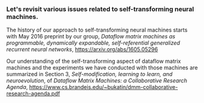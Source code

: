 ### Let's revisit various issues related to self-transforming neural machines.

The history of our approach to self-transforming neural machines starts with May 2016 preprint
by our group, _Dataflow matrix machines as programmable, dynamically expandable, self-referential generalized recurrent neural networks_,
https://arxiv.org/abs/1605.05296

Our understanding of the self-transforming aspect of dataflow matrix machines
and the experiments we have conducted with those machines are summarized
in Section 3, _Self-modification, learning to learn, and neuroevolution_, of
_Dataflow Matrix Machines: a Collaborative Research Agenda_,
https://www.cs.brandeis.edu/~bukatin/dmm-collaborative-research-agenda.pdf
